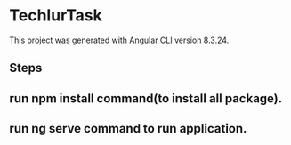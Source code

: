 # TechlurTask

This project was generated with [Angular CLI](https://github.com/angular/angular-cli) version 8.3.24.

## Steps
 ## run npm install command(to install all package).
  
 ## run ng serve command to run application.

